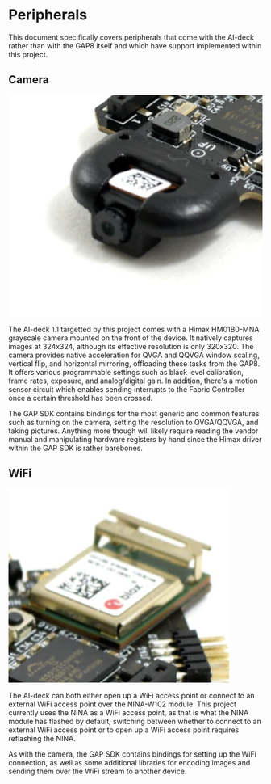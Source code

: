 # Peripherals

This document specifically covers peripherals that come with the AI-deck rather than with the GAP8 itself and which have support implemented within this project.

## Camera

![](InlineImages/himax_camera.png)

The AI-deck 1.1 targetted by this project comes with a Himax HM01B0-MNA grayscale camera mounted on the front of the device. It natively captures images at 324x324, although its effective resolution is only 320x320. The camera provides native acceleration for QVGA and QQVGA window scaling, vertical flip, and horizontal mirroring, offloading these tasks from the GAP8. It offers various programmable settings such as black level calibration, frame rates, exposure, and analog/digital gain. In addition, there's a motion sensor circuit which enables sending interrupts to the Fabric Controller once a certain threshold has been crossed. 

The GAP SDK contains bindings for the most generic and common features such as turning on the camera, setting the resolution to QVGA/QQVGA, and taking pictures. Anything more though will likely require reading the vendor manual and manipulating hardware registers by hand since the Himax driver within the GAP SDK is rather barebones.

## WiFi

![](InlineImages/nina_module.png)

The AI-deck can both either open up a WiFi access point or connect to an external WiFi access point over the NINA-W102 module. This project currently uses the NINA as a WiFi access point, as that is what the NINA module has flashed by default, switching between whether to connect to an external WiFi access point or to open up a WiFi access point requires reflashing the NINA.

As with the camera, the GAP SDK contains bindings for setting up the WiFi connection, as well as some additional libraries for encoding images and sending them over the WiFi stream to another device. 